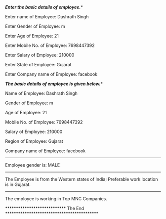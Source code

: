 *****Enter the basic details of employee.******

Enter name of Employee: Dashrath Singh

Enter Gender of Employee: m

Enter Age of Employee: 21

Enter Mobile No. of Employee: 7698447392

Enter Salary of Employee: 210000

Enter State of Employee: Gujarat

Enter Company name of Employee: facebook

*****The basic details of employee is given below.******

Name of Employee: Dashrath Singh

Gender of Employee: m

Age of Employee: 21

Mobile No. of Employee: 7698447392

Salary of Employee: 210000


Region of Employee: Gujarat

Company name of Employee: facebook

***********************************************************************

Employee gender is: MALE

***********************************************************************

The Employee is from the Western states of India; Preferable work location is in Gujarat.

***********************************************************************

The employee is working in Top MNC Companies.

**************************** The End *******************************************




